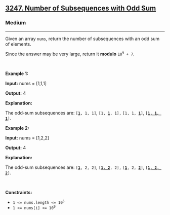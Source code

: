 <h2><a href="https://leetcode.com/problems/number-of-subsequences-with-odd-sum">3247. Number of Subsequences with Odd Sum</a></h2><h3>Medium</h3><hr><p>Given an array <code>nums</code>, return the number of <span data-keyword="subsequence-array">subsequences</span> with an odd sum of elements.</p>

<p>Since the answer may be very large, return it <strong>modulo</strong> <code>10<sup>9</sup> + 7</code>.</p>

<p>&nbsp;</p>
<p><strong class="example">Example 1:</strong></p>

<div class="example-block">
<p><strong>Input:</strong> <span class="example-io">nums = [1,1,1]</span></p>

<p><strong>Output:</strong> <span class="example-io">4</span></p>

<p><strong>Explanation:</strong></p>

<p>The odd-sum subsequences are: <code>[<u><strong>1</strong></u>, 1, 1]</code>, <code>[1, <u><strong>1</strong></u>, 1],</code> <code>[1, 1, <u><strong>1</strong></u>]</code>, <code>[<u><strong>1, 1, 1</strong></u>]</code>.</p>
</div>

<p><strong class="example">Example 2:</strong></p>

<div class="example-block">
<p><strong>Input:</strong> <span class="example-io">nums = [1,2,2]</span></p>

<p><strong>Output:</strong> <span class="example-io">4</span></p>

<p><strong>Explanation:</strong></p>

<p>The odd-sum subsequences are: <code>[<u><strong>1</strong></u>, 2, 2]</code>, <code>[<u><strong>1, 2</strong></u>, 2],</code> <code>[<u><strong>1</strong></u>, 2, <b><u>2</u></b>]</code>, <code>[<u><strong>1, 2, 2</strong></u>]</code>.</p>
</div>

<p>&nbsp;</p>
<p><strong>Constraints:</strong></p>

<ul>
	<li><code>1 &lt;= nums.length &lt;= 10<sup>5</sup></code></li>
	<li><code>1 &lt;= nums[i] &lt;= 10<sup>9</sup></code></li>
</ul>
